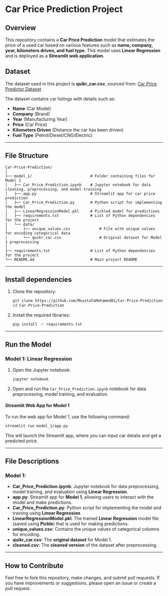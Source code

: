 # Car Price Prediction Project

## Overview
This repository contains a **Car Price Prediction** model that estimates the price of a used car based on various features such as **name, company, year, kilometers driven, and fuel type**. This model uses **Linear Regression** and is deployed as a **Streamlit web application**.

## Dataset
The dataset used in this project is **quikr_car.csv**, sourced from:
[Car Price Predictor Dataset](https://github.com/rajtilakls2510/car_price_predictor/blob/master/quikr_car.csv)

The dataset contains car listings with details such as:
- **Name** (Car Model)
- **Company** (Brand)
- **Year** (Manufacturing Year)
- **Price** (Car Price)
- **Kilometers Driven** (Distance the car has been driven)
- **Fuel Type** (Petrol/Diesel/CNG/Electric)

---

## File Structure
```
Car-Price-Prediction/
│
├── model_1/                          # Folder containing files for Model 1
│   ├── Car_Price_Prediction.ipynb    # Jupyter notebook for data cleaning, preprocessing, and model training
│   ├── app.py                        # Streamlit app for car price prediction
│   ├── Car_Price_Prediction.py       # Python script for implementing the model
│   ├── LinearRegressionModel.pkl     # Pickled model for predictions
│   ├── requirements.txt              # List of Python dependencies for the project
│   └── data/                         
│       ├── unique_values.csv             # File with unique values for encoding categorical data
│       └── quikr_car.csv                 # Original dataset for Model 1 preprocessing
│
├── requirements.txt                  # List of Python dependencies for the project
└── README.md                         # Main project README
```

---

## Install dependencies
1. Clone the repository:
   ```bash
   git clone https://github.com/MoustafaMohamed01/Car-Price-Prediction.git
   cd Car-Price-Prediction
   ```
2. Install the required libraries:
   ```bash
   pip install -r requirements.txt
   ```

---

## Run the Model

### **Model 1: Linear Regression**

1. Open the Jupyter notebook:
   ```bash
   jupyter notebook
   ```
2. Open and run the `Car_Price_Prediction.ipynb` notebook for data preprocessing, model training, and evaluation.

#### **Streamlit Web App for Model 1**
To run the web app for Model 1, use the following command:
```bash
streamlit run model_1/app.py
```
This will launch the Streamlit app, where you can input car details and get a predicted price.

---

## File Descriptions

### **Model 1:**

- **Car_Price_Prediction.ipynb**: Jupyter notebook for data preprocessing, model training, and evaluation using **Linear Regression**.
- **app.py**: Streamlit app for **Model 1**, allowing users to interact with the model and make predictions.
- **Car_Price_Prediction.py**: Python script for implementing the model and training using **Linear Regression**.
- **LinearRegressionModel.pkl**: The trained **Linear Regression** model file (saved using **Pickle**) that is used for making predictions.
- **unique_values.csv**: Contains the unique values of categorical columns for encoding.
- **quikr_car.csv**: The **original dataset** for Model 1.
- **cleaned.csv**: The **cleaned version** of the dataset after preprocessing.

---

## How to Contribute

Feel free to fork this repository, make changes, and submit pull requests. If you have improvements or suggestions, please open an issue or create a pull request.
